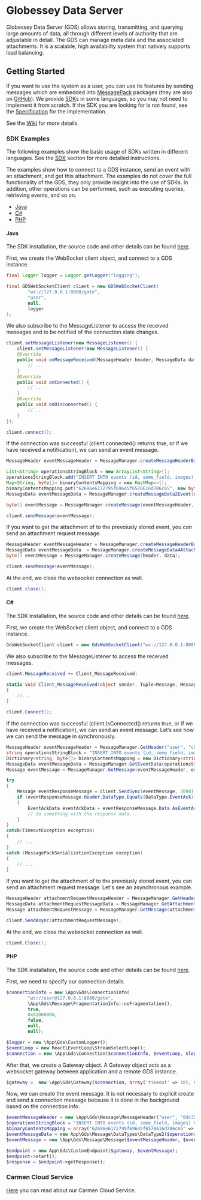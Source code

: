# Globessey Data Server

Globessey Data Server (GDS) allows storing, transmitting, and querying large amounts of data, all through different levels of authority that are adjustable in detail. The GDS can manage meta data and the associated attachments. It is a scalable, high availability system that natively supports load balancing.

## Getting Started

If you want to use the system as a user, you can use its features by sending messages which are embedded into [MessagePack](https://msgpack.org/) packages (they are also on [GitHub](https://github.com/msgpack)). 
We provide [SDK](https://github.com/arh-eu/gds/wiki/SDK)s in some languages, so you may not need to implement it from scratch. 
If the SDK you are looking for is not found, see the [Specification](https://github.com/arh-eu/gds/wiki/Specification) for the implementation. 

See the [Wiki](https://github.com/arh-eu/gds/wiki) for more details.

### SDK Examples

The following examples show the basic usage of SDKs written in different languages. See the [SDK](https://github.com/arh-eu/gds/wiki/SDK) section for more detailed instructions.

The examples show how to connect to a GDS instance, send an event with an attachment, and get this attachment. 
The examples do not cover the full functionality of the GDS, they only provide insight into the use of SDKs.
In addition, other operations can be performed, such as executing queries, retrieving events, and so on.

- [Java](#Java)
- [C#](#C)
- [PHP](#PHP)

#### Java

The SDK installation, the source code and other details can be found [here](https://github.com/arh-eu/gds-java-sdk).

First, we create the WebSocket client object, and connect to a GDS instance. 
```java
final Logger logger = Logger.getLogger("logging");

final GDSWebSocketClient client = new GDSWebSocketClient(
        "ws://127.0.0.1:8080/gate",
        "user",
        null,
        logger
);
```

We also subscribe to the MessageListener to access the received messages and to be notified of the connection state changes.
```java
client.setMessageListener(new MessageListener() {
    client.setMessageListener(new MessageListener() {
    @Override
    public void onMessageReceived(MessageHeader header, MessageData data) {
        // ...
    }
    @Override
    public void onConnected() {
        // ...
    }
    @Override
    public void onDisconnected() {
        // ...
    }
});
```

```java
client.connect();
```

If the connection was successful (client.connected() returns true, or if we have received a notification), we can send an event message.
```java
MessageHeader eventMessageHeader = MessageManager.createMessageHeaderBase("user", "870da92f-7fff-48af-825e-05351ef97acd", System.currentTimeMillis(), System.currentTimeMillis(), false, null, null, null, null, MessageDataType.CONNECTION_0);

List<String> operationsStringBlock = new ArrayList<String>();
operationsStringBlock.add("INSERT INTO events (id, some_field, images) VALUES('EVNT202001010000000000', 'some_field', array('ATID202001010000000000'));INSERT INTO \"events-@attachment\" (id, meta, data) VALUES('ATID202001010000000000', 'some_meta', 0x62696e6172795f6964315f6578616d706c65)");
Map<String, byte[]> binaryContentsMapping = new HashMap<>();
binaryContentsMapping.put("62696e6172795f69645f6578616d706c65", new byte[] { 1, 2, 3 });
MessageData eventMessageData = MessageManager.createMessageData2Event(operationsStringBlock, binaryContentsMapping, new ArrayList<PriorityLevelHolder>());

byte[] eventMessage = MessageManager.createMessage(eventMessageHeader, eventMessageData);

client.sendMessage(eventMessage);
```

If you want to get the attachment of to the prevoiusly stored event, you can send an attachment request message.
```java
MessageHeader eventMessageHeader = MessageManager.createMessageHeaderBase("user", "870da92f-7fff-48af-825e-05351ef97acd", System.currentTimeMillis(), System.currentTimeMillis(), false, null, null, null, null, MessageDataType.CONNECTION_0);
MessageData eventMessageData  = MessageManager.createMessageData4AttachmentRequest("SELECT * FROM \"events-@attachment\" WHERE id='ATID202001010000000000' and ownerid='EVNT202001010000000000' FOR UPDATE WAIT 86400");
byte[] eventMessage = MessageManager.createMessage(header, data);

client.sendMessage(eventMessage);
```

At the end, we close the websocket connection as well.
```java
client.close();
```

#### C#

The SDK installation, the source code and other details can be found [here](https://github.com/arh-eu/gds-csharp-sdk).

First, we create the WebSocket client object, and connect to a GDS instance.
```csharp
GdsWebSocketClient client = new GdsWebSocketClient("ws://127.0.0.1:8080/gate", "user", null);
```

We also subscribe to the MessageListener to access the received messages.
```csharp
client.MessageReceived += Client_MessageReceived;

static void Client_MessageReceived(object sender, Tuple<Message, MessagePackSerializationException> e)
{
    //...
}
```

```csharp
client.Connect();
```

If the connection was successful (client.IsConnected() returns true, or if we have received a notification), we can send an event message. 
Let’s see how we can send the message in synchronously.
```csharp
MessageHeader eventMessageHeader = MessageManager.GetHeader("user", "c08ea082-9dbf-4d96-be36-4e4eab6ae624", 1582612168230, 1582612168230, false, null, null, null, null, DataType.Event);
string operationsStringBlock = "INSERT INTO events (id, some_field, images) VALUES('EVNT202001010000000000', 'some_field', array('ATID202001010000000000'));INSERT INTO \"events-@attachment\" (id, meta, data) VALUES('ATID202001010000000000', 'some_meta', 0x62696e6172795f6964315f6578616d706c65)";
Dictionary<string, byte[]> binaryContentsMapping = new Dictionary<string, byte[]> { { "62696e6172795f69645f6578616d706c65", new byte[] { 1, 2, 3 } } };
MessageData eventMessageData = MessageManager.GetEventData(operationsStringBlock, binaryContentsMapping);
Message eventMessage = MessageManager.GetMessage(eventMessageHeader, eventMessageData);

try
{
    Message eventResponseMessage = client.SendSync(eventMessage, 3000);        
    if (eventResponseMessage.Header.DataType.Equals(DataType.EventAck))
    {
        EventAckData eventAckData = eventResponseMessage.Data.AsEventAckData();
        // do something with the response data...
    }
}
catch(TimeoutException exception)
{
    // ...
}
catch (MessagePackSerializationException exception)
{
    // ...
}
```

If you want to get the attachment of to the prevoiusly stored event, you can send an attachment request message. Let's see an asynchronous example.
```csharp
MessageHeader attachmentRequestMessageHeader = MessageManager.GetHeader("user", "0292cbc8-df50-4e88-8be9-db392db07dbc", 1582612168230, 1582612168230, false, null, null, null, null, DataType.AttachmentRequest);
MessageData attachmentRequestMessageData = MessageManager.GetAttachmentRequestData("SELECT * FROM \"events-@attachment\" WHERE id='ATID202001010000000000' and ownerid='EVNT202001010000000000' FOR UPDATE WAIT 86400");
Message attachmentRequestMessage = MessageManager.GetMessage(attachmentRequestMessageHeader, attachmentRequestMessageData);

client.SendAsync(attachmentRequestMessage);
```

At the end, we close the websocket connection as well.

```csharp
client.Close();
```

#### PHP

The SDK installation, the source code and other details can be found [here](https://github.com/arh-eu/gds-php-sdk).

First, we need to specify our connection details.
```php
$connectionInfo = new \App\Gds\ConnectionInfo(
        "ws://user@127.0.0.1:8080/gate",
        \App\Gds\Message\FragmentationInfo::noFragmentation(),
        true,
        0x01000000,
        false,
        null,
        null);

$logger = new \App\Gds\CustomLogger();
$eventLoop = new React\EventLoop\StreamSelectLoop();
$connection = new \App\Gds\Connection($connectionInfo, $eventLoop, $logger);
```

After that, we create a Gateway object. A Gateway object acts as a websocket gateway between application and a remote GDS instance.

```php
$gateway =  new \App\Gds\Gateway($connection, array('timeout' => 10), $logger);
```

Now, we can create the event message. It is not necessary to explicit create and send a connection message because it is done in the background based on the connection info.
```php
$eventMessageHeader = new \App\Gds\Message\MessageHeader("user", "0dc35f9d-ad70-46aa-8983-e57880b53c8b", time(), time(), App\Gds\Message\FragmentationInfo::noFragmentation(), 2);
$operationsStringBlock = "INSERT INTO events (id, some_field, images) VALUES('EVNT202001010000000000', 'some_field', array('ATID202001010000000000'));INSERT INTO \"events-@attachment\" (id, meta, data) VALUES('ATID202001010000000000', 'some_meta', 0x62696e6172795f6964315f6578616d706c65)";
$binaryContentsMapping = array("62696e6172795f69645f6578616d706c65" => pack("C*", 23, 17, 208));
$eventMessageData = new App\Gds\Message\DataTypes\DataType2($operationsStringBlock, $binaryContentsMapping, null);
$eventMessage = new \App\Gds\Message\Message($eventMessageHeader, $eventMessageData);
```

```php
$endpoint = new App\Gds\CustomEndpoint($gateway, $eventMessage);
$endpoint->start();
$response = $endpoint->getResponse();
```

### Carmen Cloud Service

[Here](https://github.com/arh-eu/carmen-cloud) you can read about our Carmen Cloud Service.

